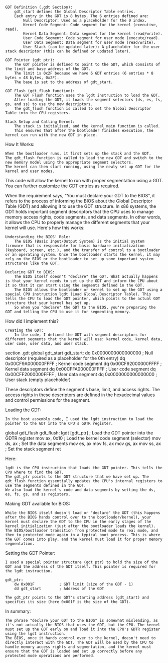     GDT Definition (.gdt Section):
        gdt_start defines the Global Descriptor Table entries.
        Each entry in the GDT is 8 bytes. The 6 entries defined are:
            Null Descriptor: Used as a placeholder for the 0 index.
            Kernel Code Segment: Code segment for the kernel (executive, read).
            Kernel Data Segment: Data segment for the kernel (read/write).
            User Code Segment: Code segment for user mode (execute/read).
            User Data Segment: Data segment for user mode (read/write).
            User Stack (can be updated later): A placeholder for the user stack descriptor (this can be defined or updated later).

    GDT Pointer (gdt_ptr):
        The GDT pointer is defined to point to the GDT, which consists of the limit and base address of the GDT.
        The limit is 0x2F because we have 6 GDT entries (6 entries * 8 bytes = 48 bytes, 0x2F).
        The base is set to the address of gdt_start.

    GDT Flush (gdt_flush function):
        The GDT Flush function uses the lgdt instruction to load the GDT.
        After loading the GDT, it loads the segment selectors (ds, es, fs, gs, and ss) to use the new descriptors.
        The gdt_flush function is called to set the Global Descriptor Table into the CPU registers.

    Stack Setup and Calling Kernel:
        The stack is initialized, and the kernel_main function is called.
        This ensures that after the bootloader finishes execution, the kernel can run with the new GDT in place.

How It Works:

    When the bootloader runs, it first sets up the stack and the GDT.
    The gdt_flush function is called to load the new GDT and switch to the new memory model using the appropriate segment selectors.
    The kernel can then start running, using the newly set up GDT for the kernel and user modes.

This code will allow the kernel to run with proper segmentation using a GDT. You can further customize the GDT entries as required.



When the requirement says, "You must declare your GDT to the BIOS", it refers to the process of informing the BIOS about the Global Descriptor Table (GDT) and allowing it to use the GDT structure. In x86 systems, the GDT holds important segment descriptors that the CPU uses to manage memory access rights, code segments, and data segments. In other words, it allows the CPU to properly manage the different segments that your kernel will use.
Here's how this works:

    Understanding the BIOS' Role:
        The BIOS (Basic Input/Output System) is the initial system firmware that is responsible for basic hardware initialization (keyboard, screen, etc.), and the transfer of control to a bootloader or an operating system. Once the bootloader starts the kernel, it may rely on the BIOS or the bootloader to set up some important system structures like the GDT.

    Declaring GDT to BIOS:
        The BIOS itself doesn't "declare" the GDT. What actually happens is that your kernel needs to set up the GDT and inform the CPU about it so that it can start using the segments defined in the GDT.
        The BIOS allows the bootloader or kernel to set up the GDT using a special CPU instruction lgdt (Load Global Descriptor Table). This tells the CPU to load the GDT pointer, which points to the actual GDT structure that your kernel has set up.
        So when you "declare" the GDT to the BIOS, you're preparing the GDT and telling the CPU to use it for segmenting memory.

How did I implement this?

    Creating the GDT:
        In the code, I defined the GDT with segment descriptors for different segments that the kernel will use: kernel code, kernel data, user code, user data, and user stack.

section .gdt
global gdt_start
gdt_start:
dq 0x0000000000000000  ; Null descriptor (required as a placeholder for the 0th entry)
dq 0x00CF9A000000FFFF  ; Kernel code segment
dq 0x00CF92000000FFFF  ; Kernel data segment
dq 0x00CFFA000000FFFF  ; User code segment
dq 0x00CFF2000000FFFF  ; User data segment
dq 0x0000000000000000  ; User stack (empty placeholder)

These descriptors define the segment's base, limit, and access rights. The access rights in these descriptors are defined in the hexadecimal values and control permissions for the segment.

Loading the GDT:

    In the boot assembly code, I used the lgdt instruction to load the pointer to the GDT into the CPU's GDTR register.

global gdt_flush
gdt_flush:
lgdt [gdt_ptr]        ; Load the GDT pointer into the GDTR register
mov ax, 0x10          ; Load the kernel code segment (selector)
mov ds, ax            ; Set the data segments
mov es, ax
mov fs, ax
mov gs, ax
mov ss, ax            ; Set the stack segment
ret

Here:

    lgdt is the CPU instruction that loads the GDT pointer. This tells the CPU where to find the GDT.
    The gdt_ptr points to the GDT structure that we have set up. The gdt_flush function essentially updates the CPU's internal registers to use the segments defined in the GDT.
    We also load the kernel's code and data segments by setting the ds, es, fs, gs, and ss registers.

Making GDT available for BIOS:

    While the BIOS itself doesn't load or "declare" the GDT (this happens after the BIOS hands control over to the bootloader/kernel), your kernel must declare the GDT to the CPU in the early stages of the kernel initialization (just after the bootloader loads the kernel).
    The BIOS/bootloader transition from protected mode to real mode, and then to protected mode again in a typical boot process. This is where the GDT comes into play, and the kernel must load it for proper memory segmentation.

Setting the GDT Pointer:

    I used a special pointer structure (gdt_ptr) to hold the size of the GDT and the address of the GDT itself. This pointer is required for the lgdt instruction.

    gdt_ptr:
        dw 0x001F           ; GDT limit (size of the GDT - 1)
        dd gdt_start        ; Address of the GDT

    The gdt_ptr points to the GDT's starting address (gdt_start) and specifies its size (here 0x001F is the size of the GDT).

In summary:

    The phrase "declare your GDT to the BIOS" is somewhat misleading, as it's not actually the BIOS that uses the GDT, but the CPU. The kernel must set up the GDT early on and load it into the CPU's GDTR register using the lgdt instruction.
    The BIOS, once it hands control over to the kernel, doesn't need to directly interact with the GDT. The GDT will be used by the CPU to handle memory access rights and segmentation, and the kernel must ensure that the GDT is loaded and set up correctly before any protected mode operations are performed.